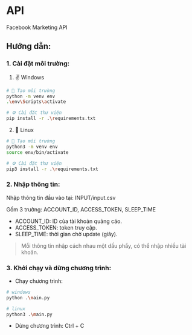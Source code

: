 # API
Facebook Marketing API

## Hướng dẫn:

### 1. Cài đặt môi trường:

1. ✌ Windows

```sh
# 🗻 Tạo môi trường
python -m venv env
.\env\Scripts\activate

# ⚙ Cài đặt thư viện
pip install -r .\requirements.txt
```

2.  🐧 Linux

```sh
# 🗻 Tạo môi trường
python3 -m venv env
source env/bin/activate

# ⚙ Cài đặt thư viện
pip3 install -r .\requirements.txt
```
### 2. Nhập thông tin:

Nhập thông tin đầu vào tại: INPUT/input.csv

Gồm 3 trường: ACCOUNT_ID, ACCESS_TOKEN, SLEEP_TIME

- ACCOUNT_ID: ID của tài khoản quảng cáo.
- ACCESS_TOKEN: token truy cập.
- SLEEP_TIME: thời gian chờ update (giây).
> Mỗi thông tin nhập cách nhau một dấu phẩy, có thể nhập nhiều tài khoản.

### 3. Khởi chạy và dừng chương trình:

- Chạy chương trình: 
```sh
# windows
python .\main.py

# linux 
python3 .\main.py
```
- Dừng chương trình: Ctrl + C


